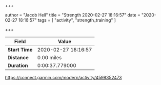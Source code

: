 +++

author = "Jacob Hell"
title = "Strength 2020-02-27 18:16:57"
date = "2020-02-27 18:16:57"
tags = [
    "activity", "strength_training"
]

+++

<!--more-->

|Field  |Value  |
|--- | --- |
|**Start Time**|2020-02-27 18:16:57|
|**Distance**|0.00 miles|
|**Duration**|0:00:37.779000|

https://connect.garmin.com/modern/activity/4598352473